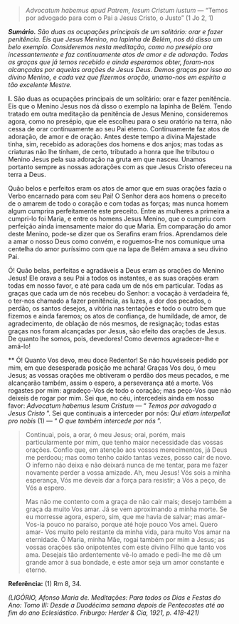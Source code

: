> *Advocatum habemus apud Patrem, Iesum Cristum iustum* — “Temos por advogado para com o Pai a Jesus Cristo, o Justo” (1 Jo 2, 1)

***Sumário.** São duas as ocupações principais de um solitário: orar e fazer penitência. Eis que Jesus Menino, na lapinha de Belém, nos dá disso um belo exemplo. Consideremos nesta meditação, como no presépio ora incessantemente e faz continuamente atos de amor e de adoração. Todas as graças que já temos recebido e ainda esperamos obter, foram-nos alcançadas por aquelas orações de Jesus Deus. Demos graças por isso ao divino Menino, e cada vez que fizermos oração, unamo-nos em espírito a tão excelente Mestre.*

**I.** São duas as ocupações principais de um solitário: orar e fazer penitência. Eis que o Menino Jesus nos dá disso o exemplo na lapinha de Belém. Tendo tratado em outra meditação da penitência de Jesus Menino, consideremos agora, como no presépio, que ele escolheu para o seu oratório na terra, não cessa de orar continuamente ao seu Pai eterno. Continuamente faz atos de adoração, de amor e de oração. Antes deste tempo a divina Majestade tinha, sim, recebido as adorações dos homens e dos anjos; mas todas as criaturas não lhe tinham, de certo, tributado a honra que lhe tributou o Menino Jesus pela sua adoração na gruta em que nasceu. Unamos portanto sempre as nossas adorações com as que Jesus Cristo ofereceu na terra a Deus.

Quão belos e perfeitos eram os atos de amor que em suas orações fazia o Verbo encarnado para com seu Pai! O Senhor dera aos homens o preceito de o amarem de todo o coração e com todas as forças; mas nunca homem algum cumprira perfeitamente este preceito. Entre as mulheres a primeira a cumpri-lo foi Maria, e entre os homens Jesus Menino, que o cumpriu com perfeição ainda imensamente maior do que Maria. Em comparação do amor deste Menino, pode-se dizer que os Serafins eram frios. Aprendamos dele a amar o nosso Deus como convém, e roguemos-lhe nos comunique uma centelha do amor puríssimo com que na lapa de Belém amava a seu divino Pai.

Ó! Quão belas, perfeitas e agradáveis a Deus eram as orações do Menino Jesus! Ele orava a seu Pai a todos os instantes, e as suas orações eram todas em nosso favor, e até para cada um de nós em particular. Todas as graças que cada um de nós recebeu do Senhor: a vocação à verdadeira fé, o ter-nos chamado a fazer penitência, as luzes, a dor dos pecados, o perdão, os santos desejos, a vitória nas tentações e todo o outro bem que fizemos e ainda faremos; os atos de confiança, de humildade, de amor, de agradecimento, de oblação de nós mesmos, de resignação; todas estas graças nos foram alcançadas por Jesus, são efeito das orações de Jesus. De quanto lhe somos, pois, devedores! Como devemos agradecer-lhe e amá-lo!

** Ó! Quanto Vos devo, meu doce Redentor! Se não houvésseis pedido por mim, em que desesperada posição me achara! Graças Vos dou, ó meu Jesus; as vossas orações me obtiveram o perdão dos meus pecados, e me alcançarão também, assim o espero, a perseverança até a morte. Vós rogastes por mim: agradeço-Vos de todo o coração; mas peço-Vos que não deixeis de rogar por mim. Sei que, no céu, intercedeis ainda em nosso favor: *Advocatum habemus Iesum Cristum* — “ *Temos por advogado a Jesus Cristo* ”. Sei que continuais a interceder por nós: *Qui etiam interpellat pro nobis* (1) — “ *O que também intercede por nós* ”.

> Continuai, pois, a orar, ó meu Jesus; orai, porém, mais particularmente por mim, que tenho maior necessidade das vossas orações. Confio que, em atenção aos vossos merecimentos, já Deus me perdoou; mas como tenho caído tantas vezes, posso cair de novo. O inferno não deixa e não deixará nunca de me tentar, para me fazer novamente perder a vossa amizade. Ah, meu Jesus! Vós sois a minha esperança, Vós me deveis dar a força para resistir; a Vós a peço, de Vós a espero.
>
> Mas não me contento com a graça de não cair mais; desejo também a graça da muito Vos amar. Já se vem aproximando a minha morte. Se eu morresse agora, espero, sim, que me havia de salvar; mas amar-Vos-ia pouco no paraíso, porque até hoje pouco Vos amei. Quero amar- Vos muito pelo restante da minha vida, para muito Vos amar na eternidade. Ó Maria, minha Mãe, rogai também por mim a Jesus; as vossas orações são onipotentes com este divino Filho que tanto vos ama. Desejais tão ardentemente vê-lo amado e pedi-lhe me dê um grande amor à sua bondade, e este amor seja um amor constante e eterno.

**Referência:** (1) Rm 8, 34.

*(LIGÓRIO, Afonso Maria de. Meditações: Para todos os Dias e Festas do Ano: Tomo III: Desde a Duodécima semana depois de Pentecostes até ao fim do ano Eclesiástico. Friburgo: Herder & Cia, 1921, p. 418-421)*

